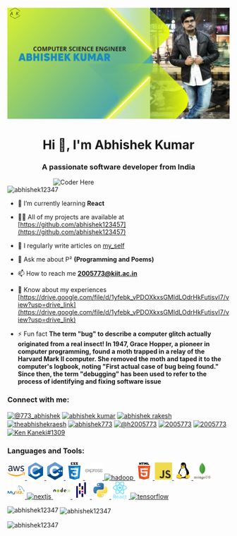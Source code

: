 ![logo](https://github.com/abhishek123457/abhishek123457/blob/main/Abhishek.png)

<h1 align="center">Hi 👋, I'm Abhishek Kumar</h1>
<h3 align="center">A passionate software developer from India</h3>

<img align = "right" width = "400" alt = "Coder Here" src = "https://r7q6w9z6.rocketcdn.me/career/wp-content/uploads/2020/03/hello.gif"/>

<p align="left"> <img src="https://komarev.com/ghpvc/?username=abhishek12347&label=Profile%20views&color=0e75b6&style=flat" alt="abhishek12347" /> </p>

- 🌱 I’m currently learning **React**

- 👨‍💻 All of my projects are available at [https://github.com/abhishek123457](https://github.com/abhishek123457)

- 📝 I regularly write articles on [my_self](my_self)

- 💬 Ask me about P² **(Programming and Poems)**

- 📫 How to reach me **2005773@kiit.ac.in**

- 📄 Know about my experiences [https://drive.google.com/file/d/1yfebk_vPDOXkxsGMldLOdrHkFutisvI7/view?usp=drive_link](https://drive.google.com/file/d/1yfebk_vPDOXkxsGMldLOdrHkFutisvI7/view?usp=drive_link)

- ⚡ Fun fact **The term "bug" to describe a computer glitch actually originated from a real insect! In 1947, Grace Hopper, a pioneer in computer programming, found a moth trapped in a relay of the Harvard Mark II computer. She removed the moth and taped it to the computer's logbook, noting "First actual case of bug being found." Since then, the term "debugging" has been used to refer to the process of identifying and fixing software issue**

<h3 align="left">Connect with me:</h3>
<p align="left">
<a href="https://twitter.com/@773_abhishek" target="blank"><img align="center" src="https://raw.githubusercontent.com/rahuldkjain/github-profile-readme-generator/master/src/images/icons/Social/twitter.svg" alt="@773_abhishek" height="30" width="40" /></a>
<a href="https://linkedin.com/in/abhishek kumar" target="blank"><img align="center" src="https://raw.githubusercontent.com/rahuldkjain/github-profile-readme-generator/master/src/images/icons/Social/linked-in-alt.svg" alt="abhishek kumar" height="30" width="40" /></a>
<a href="https://fb.com/abhishek rakesh" target="blank"><img align="center" src="https://raw.githubusercontent.com/rahuldkjain/github-profile-readme-generator/master/src/images/icons/Social/facebook.svg" alt="abhishek rakesh" height="30" width="40" /></a>
<a href="https://instagram.com/theabhishekraesh" target="blank"><img align="center" src="https://raw.githubusercontent.com/rahuldkjain/github-profile-readme-generator/master/src/images/icons/Social/instagram.svg" alt="theabhishekraesh" height="30" width="40" /></a>
<a href="https://www.codechef.com/users/abhishek773" target="blank"><img align="center" src="https://cdn.jsdelivr.net/npm/simple-icons@3.1.0/icons/codechef.svg" alt="abhishek773" height="30" width="40" /></a>
<a href="https://www.hackerrank.com/@h2005773" target="blank"><img align="center" src="https://raw.githubusercontent.com/rahuldkjain/github-profile-readme-generator/master/src/images/icons/Social/hackerrank.svg" alt="@h2005773" height="30" width="40" /></a>
<a href="https://www.leetcode.com/2005773" target="blank"><img align="center" src="https://raw.githubusercontent.com/rahuldkjain/github-profile-readme-generator/master/src/images/icons/Social/leet-code.svg" alt="2005773" height="30" width="40" /></a>
<a href="https://auth.geeksforgeeks.org/user/2005773" target="blank"><img align="center" src="https://raw.githubusercontent.com/rahuldkjain/github-profile-readme-generator/master/src/images/icons/Social/geeks-for-geeks.svg" alt="2005773" height="30" width="40" /></a>
<a href="https://discord.gg/Ken Kaneki#1309" target="blank"><img align="center" src="https://raw.githubusercontent.com/rahuldkjain/github-profile-readme-generator/master/src/images/icons/Social/discord.svg" alt="Ken Kaneki#1309" height="30" width="40" /></a>
</p>

<h3 align="left">Languages and Tools:</h3>
<p align="left"> <a href="https://aws.amazon.com" target="_blank" rel="noreferrer"> <img src="https://raw.githubusercontent.com/devicons/devicon/master/icons/amazonwebservices/amazonwebservices-original-wordmark.svg" alt="aws" width="40" height="40"/> </a> <a href="https://www.cprogramming.com/" target="_blank" rel="noreferrer"> <img src="https://raw.githubusercontent.com/devicons/devicon/master/icons/c/c-original.svg" alt="c" width="40" height="40"/> </a> <a href="https://www.w3schools.com/cpp/" target="_blank" rel="noreferrer"> <img src="https://raw.githubusercontent.com/devicons/devicon/master/icons/cplusplus/cplusplus-original.svg" alt="cplusplus" width="40" height="40"/> </a> <a href="https://www.w3schools.com/css/" target="_blank" rel="noreferrer"> <img src="https://raw.githubusercontent.com/devicons/devicon/master/icons/css3/css3-original-wordmark.svg" alt="css3" width="40" height="40"/> </a> <a href="https://expressjs.com" target="_blank" rel="noreferrer"> <img src="https://raw.githubusercontent.com/devicons/devicon/master/icons/express/express-original-wordmark.svg" alt="express" width="40" height="40"/> </a> <a href="https://hadoop.apache.org/" target="_blank" rel="noreferrer"> <img src="https://www.vectorlogo.zone/logos/apache_hadoop/apache_hadoop-icon.svg" alt="hadoop" width="40" height="40"/> </a> <a href="https://www.w3.org/html/" target="_blank" rel="noreferrer"> <img src="https://raw.githubusercontent.com/devicons/devicon/master/icons/html5/html5-original-wordmark.svg" alt="html5" width="40" height="40"/> </a> <a href="https://developer.mozilla.org/en-US/docs/Web/JavaScript" target="_blank" rel="noreferrer"> <img src="https://raw.githubusercontent.com/devicons/devicon/master/icons/javascript/javascript-original.svg" alt="javascript" width="40" height="40"/> </a> <a href="https://www.linux.org/" target="_blank" rel="noreferrer"> <img src="https://raw.githubusercontent.com/devicons/devicon/master/icons/linux/linux-original.svg" alt="linux" width="40" height="40"/> </a> <a href="https://www.mongodb.com/" target="_blank" rel="noreferrer"> <img src="https://raw.githubusercontent.com/devicons/devicon/master/icons/mongodb/mongodb-original-wordmark.svg" alt="mongodb" width="40" height="40"/> </a> <a href="https://www.mysql.com/" target="_blank" rel="noreferrer"> <img src="https://raw.githubusercontent.com/devicons/devicon/master/icons/mysql/mysql-original-wordmark.svg" alt="mysql" width="40" height="40"/> </a> <a href="https://nextjs.org/" target="_blank" rel="noreferrer"> <img src="https://cdn.worldvectorlogo.com/logos/nextjs-2.svg" alt="nextjs" width="40" height="40"/> </a> <a href="https://nodejs.org" target="_blank" rel="noreferrer"> <img src="https://raw.githubusercontent.com/devicons/devicon/master/icons/nodejs/nodejs-original-wordmark.svg" alt="nodejs" width="40" height="40"/> </a> <a href="https://pandas.pydata.org/" target="_blank" rel="noreferrer"> <img src="https://raw.githubusercontent.com/devicons/devicon/2ae2a900d2f041da66e950e4d48052658d850630/icons/pandas/pandas-original.svg" alt="pandas" width="40" height="40"/> </a> <a href="https://www.python.org" target="_blank" rel="noreferrer"> <img src="https://raw.githubusercontent.com/devicons/devicon/master/icons/python/python-original.svg" alt="python" width="40" height="40"/> </a> <a href="https://reactjs.org/" target="_blank" rel="noreferrer"> <img src="https://raw.githubusercontent.com/devicons/devicon/master/icons/react/react-original-wordmark.svg" alt="react" width="40" height="40"/> </a> <a href="https://www.tensorflow.org" target="_blank" rel="noreferrer"> <img src="https://www.vectorlogo.zone/logos/tensorflow/tensorflow-icon.svg" alt="tensorflow" width="40" height="40"/> </a> </p>

<p><img align="left" src="https://github-readme-stats.vercel.app/api/top-langs?username=abhishek12347&show_icons=true&locale=en&layout=compact" alt="abhishek12347" /></p>

<p>&nbsp;<img align="center" src="https://github-readme-stats.vercel.app/api?username=abhishek12347&show_icons=true&locale=en" alt="abhishek12347" /></p>

<p><img align="center" src="https://github-readme-streak-stats.herokuapp.com/?user=abhishek12347&" alt="abhishek12347" /></p>
